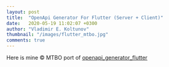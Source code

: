 ```yaml
---
layout: post
title:  "OpenApi Generator For Flutter (Server + Client)"
date:   2020-05-19 11:02:07 +0300
author: "Vladimir E. Koltunov"
thumbnail: "/images/flutter_mtbo.jpg"
comments: true
---
```

Here is mine &copy; MTBO port of <a href="openapi_generator_flutter">openapi_generator_flutter</a>



